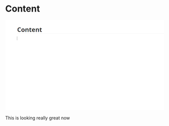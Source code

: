 # Content

![image-20211021081022614](image-20211021081022614.png)

This is looking really great now